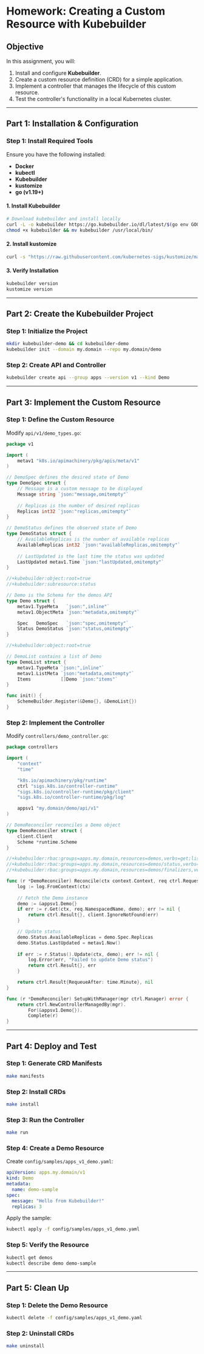 # Homework: Creating a Custom Resource with Kubebuilder

## **Objective**
In this assignment, you will:
1. Install and configure **Kubebuilder**.
2. Create a custom resource definition (CRD) for a simple application.
3. Implement a controller that manages the lifecycle of this custom resource.
4. Test the controller's functionality in a local Kubernetes cluster.

---

## **Part 1: Installation & Configuration**

### **Step 1: Install Required Tools**
Ensure you have the following installed:
- **Docker**
- **kubectl**
- **Kubebuilder**
- **kustomize**
- **go (v1.19+)**

#### **1. Install Kubebuilder**
```sh
# Download kubebuilder and install locally
curl -L -o kubebuilder https://go.kubebuilder.io/dl/latest/$(go env GOOS)/$(go env GOARCH)
chmod +x kubebuilder && mv kubebuilder /usr/local/bin/
```

#### **2. Install kustomize**
```sh
curl -s "https://raw.githubusercontent.com/kubernetes-sigs/kustomize/master/hack/install_kustomize.sh" | bash
```

#### **3. Verify Installation**
```sh
kubebuilder version
kustomize version
```

---

## **Part 2: Create the Kubebuilder Project**

### **Step 1: Initialize the Project**
```sh
mkdir kubebuilder-demo && cd kubebuilder-demo
kubebuilder init --domain my.domain --repo my.domain/demo
```

### **Step 2: Create API and Controller**
```sh
kubebuilder create api --group apps --version v1 --kind Demo
```

---

## **Part 3: Implement the Custom Resource**

### **Step 1: Define the Custom Resource**
Modify `api/v1/demo_types.go`:

```go
package v1

import (
    metav1 "k8s.io/apimachinery/pkg/apis/meta/v1"
)

// DemoSpec defines the desired state of Demo
type DemoSpec struct {
    // Message is a custom message to be displayed
    Message string `json:"message,omitempty"`
    
    // Replicas is the number of desired replicas
    Replicas int32 `json:"replicas,omitempty"`
}

// DemoStatus defines the observed state of Demo
type DemoStatus struct {
    // AvailableReplicas is the number of available replicas
    AvailableReplicas int32 `json:"availableReplicas,omitempty"`
    
    // LastUpdated is the last time the status was updated
    LastUpdated metav1.Time `json:"lastUpdated,omitempty"`
}

//+kubebuilder:object:root=true
//+kubebuilder:subresource:status

// Demo is the Schema for the demos API
type Demo struct {
    metav1.TypeMeta   `json:",inline"`
    metav1.ObjectMeta `json:"metadata,omitempty"`

    Spec   DemoSpec   `json:"spec,omitempty"`
    Status DemoStatus `json:"status,omitempty"`
}

//+kubebuilder:object:root=true

// DemoList contains a list of Demo
type DemoList struct {
    metav1.TypeMeta `json:",inline"`
    metav1.ListMeta `json:"metadata,omitempty"`
    Items           []Demo `json:"items"`
}

func init() {
    SchemeBuilder.Register(&Demo{}, &DemoList{})
}
```

### **Step 2: Implement the Controller**
Modify `controllers/demo_controller.go`:

```go
package controllers

import (
    "context"
    "time"

    "k8s.io/apimachinery/pkg/runtime"
    ctrl "sigs.k8s.io/controller-runtime"
    "sigs.k8s.io/controller-runtime/pkg/client"
    "sigs.k8s.io/controller-runtime/pkg/log"

    appsv1 "my.domain/demo/api/v1"
)

// DemoReconciler reconciles a Demo object
type DemoReconciler struct {
    client.Client
    Scheme *runtime.Scheme
}

//+kubebuilder:rbac:groups=apps.my.domain,resources=demos,verbs=get;list;watch;create;update;patch;delete
//+kubebuilder:rbac:groups=apps.my.domain,resources=demos/status,verbs=get;update;patch
//+kubebuilder:rbac:groups=apps.my.domain,resources=demos/finalizers,verbs=update

func (r *DemoReconciler) Reconcile(ctx context.Context, req ctrl.Request) (ctrl.Result, error) {
    log := log.FromContext(ctx)
    
    // Fetch the Demo instance
    demo := &appsv1.Demo{}
    if err := r.Get(ctx, req.NamespacedName, demo); err != nil {
        return ctrl.Result{}, client.IgnoreNotFound(err)
    }

    // Update status
    demo.Status.AvailableReplicas = demo.Spec.Replicas
    demo.Status.LastUpdated = metav1.Now()
    
    if err := r.Status().Update(ctx, demo); err != nil {
        log.Error(err, "Failed to update Demo status")
        return ctrl.Result{}, err
    }

    return ctrl.Result{RequeueAfter: time.Minute}, nil
}

func (r *DemoReconciler) SetupWithManager(mgr ctrl.Manager) error {
    return ctrl.NewControllerManagedBy(mgr).
        For(&appsv1.Demo{}).
        Complete(r)
}
```

---

## **Part 4: Deploy and Test**

### **Step 1: Generate CRD Manifests**
```sh
make manifests
```

### **Step 2: Install CRDs**
```sh
make install
```

### **Step 3: Run the Controller**
```sh
make run
```

### **Step 4: Create a Demo Resource**
Create `config/samples/apps_v1_demo.yaml`:

```yaml
apiVersion: apps.my.domain/v1
kind: Demo
metadata:
  name: demo-sample
spec:
  message: "Hello from Kubebuilder!"
  replicas: 3
```

Apply the sample:
```sh
kubectl apply -f config/samples/apps_v1_demo.yaml
```

### **Step 5: Verify the Resource**
```sh
kubectl get demos
kubectl describe demo demo-sample
```

---

## **Part 5: Clean Up**

### **Step 1: Delete the Demo Resource**
```sh
kubectl delete -f config/samples/apps_v1_demo.yaml
```

### **Step 2: Uninstall CRDs**
```sh
make uninstall
```
